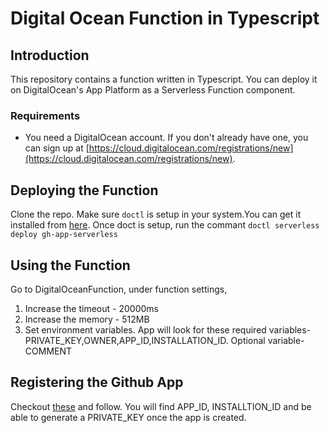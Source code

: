 # Digital Ocean Function in Typescript

## Introduction

This repository contains a function written in Typescript. You can deploy it on DigitalOcean's App Platform as a Serverless Function component.


### Requirements

* You need a DigitalOcean account. If you don't already have one, you can sign up at [https://cloud.digitalocean.com/registrations/new](https://cloud.digitalocean.com/registrations/new).

## Deploying the Function

Clone the repo. Make sure `doctl` is setup in your system.You can get it installed from [here](https://docs.digitalocean.com/reference/doctl/how-to/install/). Once doct is setup, run the commant `doctl serverless deploy gh-app-serverless`

## Using the Function
Go to DigitalOceanFunction, under function settings, 
1. Increase the timeout - 20000ms
2. Increase the memory - 512MB
3. Set environment variables. App will look for these required variables-PRIVATE_KEY,OWNER,APP_ID,INSTALLATION_ID. Optional variable-COMMENT

## Registering the Github App

Checkout [these](https://docs.github.com/en/developers/apps/building-github-apps/creating-a-github-app) and follow. You will find APP_ID, INSTALLTION_ID and be able to generate a PRIVATE_KEY once the app is created.